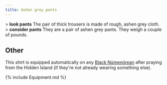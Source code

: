 ```yaml
---
title: Ashen grey pants
---
```


\> **look pants**
The pair of thick trousers is made of rough, ashen grey cloth.
\> **consider pants**
They are a pair of ashen grey pants.
They weigh a couple of pounds.

## Other

This shirt is equipped automatically on any [Black
Númenórean](Black_Númenórean "wikilink") after praying from the Hidden
Island (if they're not already wearing something else).

{% include Equipment.md %}